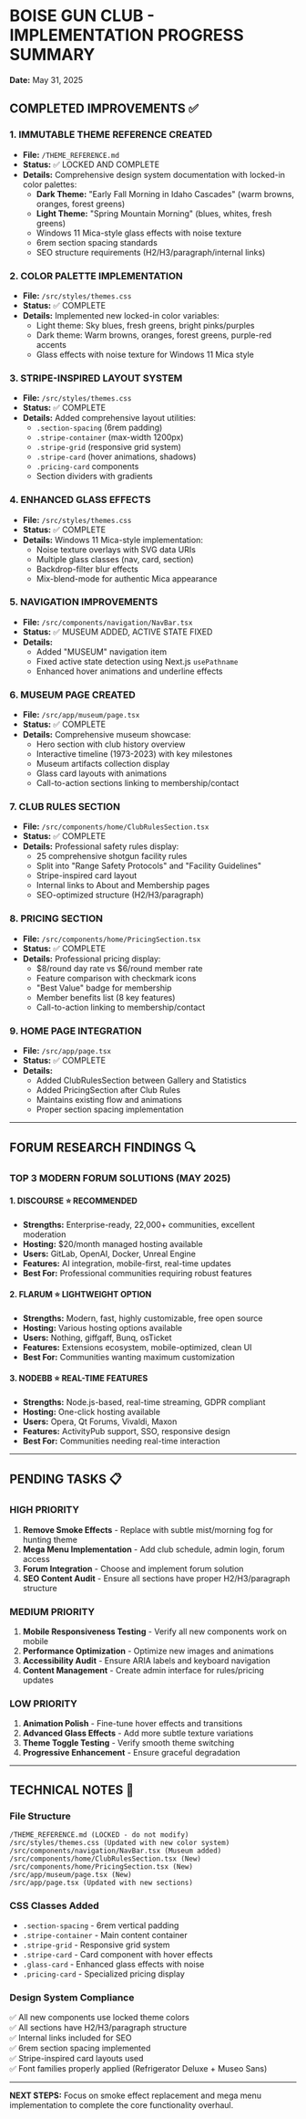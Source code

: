 # BOISE GUN CLUB - IMPLEMENTATION PROGRESS SUMMARY
**Date:** May 31, 2025

## COMPLETED IMPROVEMENTS ✅

### 1. IMMUTABLE THEME REFERENCE CREATED
- **File:** `/THEME_REFERENCE.md`
- **Status:** ✅ LOCKED AND COMPLETE
- **Details:** Comprehensive design system documentation with locked-in color palettes:
  - **Dark Theme:** "Early Fall Morning in Idaho Cascades" (warm browns, oranges, forest greens)
  - **Light Theme:** "Spring Mountain Morning" (blues, whites, fresh greens)
  - Windows 11 Mica-style glass effects with noise texture
  - 6rem section spacing standards
  - SEO structure requirements (H2/H3/paragraph/internal links)

### 2. COLOR PALETTE IMPLEMENTATION
- **File:** `/src/styles/themes.css`
- **Status:** ✅ COMPLETE
- **Details:** Implemented new locked-in color variables:
  - Light theme: Sky blues, fresh greens, bright pinks/purples
  - Dark theme: Warm browns, oranges, forest greens, purple-red accents
  - Glass effects with noise texture for Windows 11 Mica style

### 3. STRIPE-INSPIRED LAYOUT SYSTEM
- **File:** `/src/styles/themes.css`
- **Status:** ✅ COMPLETE
- **Details:** Added comprehensive layout utilities:
  - `.section-spacing` (6rem padding)
  - `.stripe-container` (max-width 1200px)
  - `.stripe-grid` (responsive grid system)
  - `.stripe-card` (hover animations, shadows)
  - `.pricing-card` components
  - Section dividers with gradients

### 4. ENHANCED GLASS EFFECTS
- **File:** `/src/styles/themes.css`
- **Status:** ✅ COMPLETE
- **Details:** Windows 11 Mica-style implementation:
  - Noise texture overlays with SVG data URIs
  - Multiple glass classes (nav, card, section)
  - Backdrop-filter blur effects
  - Mix-blend-mode for authentic Mica appearance

### 5. NAVIGATION IMPROVEMENTS
- **File:** `/src/components/navigation/NavBar.tsx`
- **Status:** ✅ MUSEUM ADDED, ACTIVE STATE FIXED
- **Details:**
  - Added "MUSEUM" navigation item
  - Fixed active state detection using Next.js `usePathname`
  - Enhanced hover animations and underline effects

### 6. MUSEUM PAGE CREATED
- **File:** `/src/app/museum/page.tsx`
- **Status:** ✅ COMPLETE
- **Details:** Comprehensive museum showcase:
  - Hero section with club history overview
  - Interactive timeline (1973-2023) with key milestones
  - Museum artifacts collection display
  - Glass card layouts with animations
  - Call-to-action sections linking to membership/contact

### 7. CLUB RULES SECTION
- **File:** `/src/components/home/ClubRulesSection.tsx`
- **Status:** ✅ COMPLETE
- **Details:** Professional safety rules display:
  - 25 comprehensive shotgun facility rules
  - Split into "Range Safety Protocols" and "Facility Guidelines"
  - Stripe-inspired card layout
  - Internal links to About and Membership pages
  - SEO-optimized structure (H2/H3/paragraph)

### 8. PRICING SECTION
- **File:** `/src/components/home/PricingSection.tsx`
- **Status:** ✅ COMPLETE
- **Details:** Professional pricing display:
  - $8/round day rate vs $6/round member rate
  - Feature comparison with checkmark icons
  - "Best Value" badge for membership
  - Member benefits list (8 key features)
  - Call-to-action linking to membership/contact

### 9. HOME PAGE INTEGRATION
- **File:** `/src/app/page.tsx`
- **Status:** ✅ COMPLETE
- **Details:** 
  - Added ClubRulesSection between Gallery and Statistics
  - Added PricingSection after Club Rules
  - Maintains existing flow and animations
  - Proper section spacing implementation

---

## FORUM RESEARCH FINDINGS 🔍

### TOP 3 MODERN FORUM SOLUTIONS (MAY 2025)

#### 1. **DISCOURSE** ⭐ RECOMMENDED
- **Strengths:** Enterprise-ready, 22,000+ communities, excellent moderation
- **Hosting:** $20/month managed hosting available
- **Users:** GitLab, OpenAI, Docker, Unreal Engine
- **Features:** AI integration, mobile-first, real-time updates
- **Best For:** Professional communities requiring robust features

#### 2. **FLARUM** ⭐ LIGHTWEIGHT OPTION
- **Strengths:** Modern, fast, highly customizable, free open source
- **Hosting:** Various hosting options available
- **Users:** Nothing, giffgaff, Bunq, osTicket
- **Features:** Extensions ecosystem, mobile-optimized, clean UI
- **Best For:** Communities wanting maximum customization

#### 3. **NODEBB** ⭐ REAL-TIME FEATURES
- **Strengths:** Node.js-based, real-time streaming, GDPR compliant
- **Hosting:** One-click hosting available
- **Users:** Opera, Qt Forums, Vivaldi, Maxon
- **Features:** ActivityPub support, SSO, responsive design
- **Best For:** Communities needing real-time interaction

---

## PENDING TASKS 📋

### HIGH PRIORITY
1. **Remove Smoke Effects** - Replace with subtle mist/morning fog for hunting theme
2. **Mega Menu Implementation** - Add club schedule, admin login, forum access
3. **Forum Integration** - Choose and implement forum solution
4. **SEO Content Audit** - Ensure all sections have proper H2/H3/paragraph structure

### MEDIUM PRIORITY
1. **Mobile Responsiveness Testing** - Verify all new components work on mobile
2. **Performance Optimization** - Optimize new images and animations
3. **Accessibility Audit** - Ensure ARIA labels and keyboard navigation
4. **Content Management** - Create admin interface for rules/pricing updates

### LOW PRIORITY
1. **Animation Polish** - Fine-tune hover effects and transitions
2. **Advanced Glass Effects** - Add more subtle texture variations
3. **Theme Toggle Testing** - Verify smooth theme switching
4. **Progressive Enhancement** - Ensure graceful degradation

---

## TECHNICAL NOTES 📝

### File Structure
```
/THEME_REFERENCE.md (LOCKED - do not modify)
/src/styles/themes.css (Updated with new color system)
/src/components/navigation/NavBar.tsx (Museum added)
/src/components/home/ClubRulesSection.tsx (New)
/src/components/home/PricingSection.tsx (New)
/src/app/museum/page.tsx (New)
/src/app/page.tsx (Updated with new sections)
```

### CSS Classes Added
- `.section-spacing` - 6rem vertical padding
- `.stripe-container` - Main content container
- `.stripe-grid` - Responsive grid system
- `.stripe-card` - Card component with hover effects
- `.glass-card` - Enhanced glass effects with noise
- `.pricing-card` - Specialized pricing display

### Design System Compliance
✅ All new components use locked theme colors  
✅ All sections have H2/H3/paragraph structure  
✅ Internal links included for SEO  
✅ 6rem section spacing implemented  
✅ Stripe-inspired card layouts used  
✅ Font families properly applied (Refrigerator Deluxe + Museo Sans)

---

**NEXT STEPS:** Focus on smoke effect replacement and mega menu implementation to complete the core functionality overhaul.
